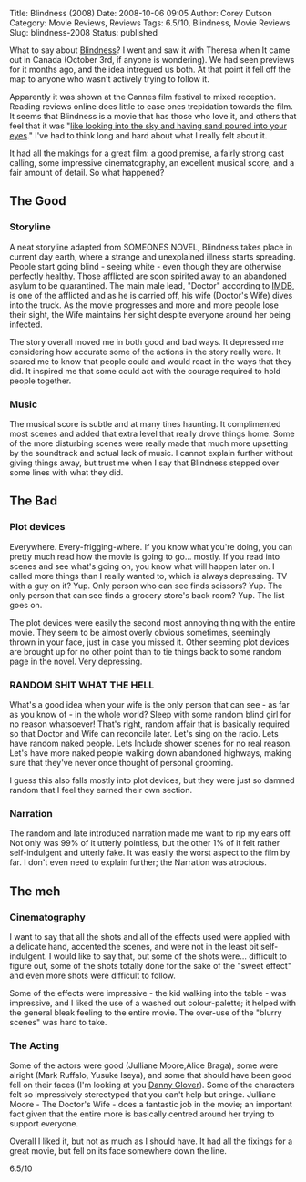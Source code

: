 Title: Blindness (2008)
Date: 2008-10-06 09:05
Author: Corey Dutson
Category: Movie Reviews, Reviews
Tags: 6.5/10, Blindness, Movie Reviews
Slug: blindness-2008
Status: published

What to say about
[Blindness](http://www.blindness-themovie.com/ "Blindness The Movie")? I
went and saw it with Theresa when It came out in Canada (October 3rd, if
anyone is wondering). We had seen previews for it months ago, and the
idea intregued us both. At that point it fell off the map to anyone who
wasn't actively trying to follow it.

Apparently it was shown at the Cannes film festival to mixed reception.
Reading reviews online does little to ease ones trepidation towards the
film. It seems that Blindness is a movie that has those who love it, and
others that feel that it was "<span class="story_body">[like looking
into the sky and having sand poured into your
eyes](http://www.filmthreat.com/index.php?section=reviews&Id=11233 "Blindness: reviewed")."
I've had to think long and hard about what I really felt about
it.</span>

It had all the makings for a great film: a good premise, a fairly strong
cast calling, some impressive cinematography, an excellent musical
score, and a fair amount of detail. So what happened?


<!-- PELICAN_END_SUMMARY -->


The Good
--------

### Storyline

A neat storyline adapted from SOMEONES NOVEL, Blindness takes place in
current day earth, where a strange and unexplained illness starts
spreading. People start going blind - seeing white - even though they
are otherwise perfectly healthy. Those afflicted are soon spirited away
to an abandoned asylum to be quarantined. The main male lead, "Doctor"
according to
[IMDB](http://www.imdb.com/title/tt0861689/ "IMDB: Blindness"), is one
of the afflicted and as he is carried off, his wife (Doctor's Wife)
dives into the truck. As the movie progresses and more and more people
lose their sight, the Wife maintains her sight despite everyone around
her being infected.

The story overall moved me in both good and bad ways. It depressed me
considering how accurate some of the actions in the story really were.
It scared me to know that people could and would react in the ways that
they did. It inspired me that some could act with the courage required
to hold people together.

### Music

The musical score is subtle and at many tines haunting. It complimented
most scenes and added that extra level that really drove things home.
Some of the more disturbing scenes were really made that much more
upsetting by the soundtrack and actual lack of music. I cannot explain
further without giving things away, but trust me when I say that
Blindness stepped over some lines with what they did.

The Bad
-------

### Plot devices

Everywhere. Every-frigging-where. If you know what you're doing, you can
pretty much read how the movie is going to go… mostly. If you read into
scenes and see what's going on, you know what will happen later on. I
called more things than I really wanted to, which is always depressing.
TV with a guy on it? Yup. Only person who can see finds scissors? Yup.
The only person that can see finds a grocery store's back room? Yup. The
list goes on.



The plot devices were easily the second most annoying thing with the
entire movie. They seem to be almost overly obvious sometimes, seemingly
thrown in your face, just in case you missed it. Other seeming plot
devices are brought up for no other point than to tie things back to
some random page in the novel. Very depressing.

### RANDOM SHIT WHAT THE HELL

What's a good idea when your wife is the only person that can see - as
far as you know of - in the whole world? Sleep with some random blind
girl for no reason whatsoever! That's right, random affair that is
basically required so that Doctor and Wife can reconcile later. Let's
sing on the radio. Lets have random naked people. Lets Include shower
scenes for no real reason. Let's have more naked people walking down
abandoned highways, making sure that they've never once thought of
personal grooming.

I guess this also falls mostly into plot devices, but they were just so
damned random that I feel they earned their own section.

### Narration

The random and late introduced narration made me want to rip my ears
off. Not only was 99% of it utterly pointless, but the other 1% of it
felt rather self-indulgent and utterly fake. It was easily the worst
aspect to the film by far. I don't even need to explain further; the
Narration was atrocious.

The meh
-------

### Cinematography

I want to say that all the shots and all of the effects used were
applied with a delicate hand, accented the scenes, and were not in the
least bit self-indulgent. I would like to say that, but some of the
shots were... difficult to figure out, some of the shots totally done
for the sake of the "sweet effect" and even more shots were difficult to
follow.

Some of the effects were impressive - the kid walking into the table -
was impressive, and I liked the use of a washed out colour-palette; it
helped with the general bleak feeling to the entire movie. The over-use
of the "blurry scenes" was hard to take.

### The Acting

Some of the actors were good (Julliane Moore,Alice Braga), some were
alright (Mark Ruffalo, Yusuke Iseya), and some that should have been
good fell on their faces (I'm looking at you [Danny
Glover](http://www.youtube.com/watch?v=3ecx5RabND0 "Danny Glover")).
Some of the characters felt so impressively stereotyped that you can't
help but cringe. Julliane Moore - The Doctor's Wife - does a fantastic
job in the movie; an important fact given that the entire more is
basically centred around her trying to support everyone.

Overall I liked it, but not as much as I should have. It had all the
fixings for a great movie, but fell on its face somewhere down the line.

6.5/10
